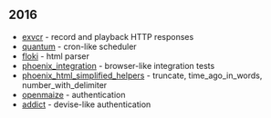 2016
----

* [exvcr](https://hex.pm/packages/exvcr) - record and playback HTTP responses
* [quantum](https://hex.pm/packages/quantum) - cron-like scheduler
* [floki](https://github.com/philss/floki) - html parser
* [phoenix_integration](https://github.com/boydm/phoenix_integration) - browser-like integration tests
* [phoenix_html_simplified_helpers](https://github.com/ikeikeikeike/phoenix_html_simplified_helpers) - truncate, time_ago_in_words, number_with_delimiter
* [openmaize](https://github.com/elixircnx/openmaize) - authentication
* [addict](https://github.com/trenpixster/addict) - devise-like authentication
